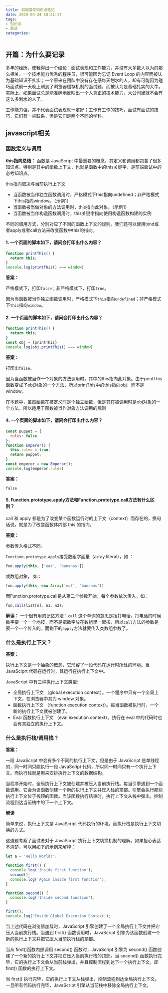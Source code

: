 ```yaml
---
title: 前端常考知识点笔记
date: 2020-04-24 10:51:17
tags:
- 知识点
- 面试
categories:
---
```


## 开篇：为什么要记录

多年的经历，使我得出一个结论：面试表现和工作能力，并没有大多数人以为的那么相关。一个技术能力优秀的程序员，很可能因为忘记 Event Loop 的内容而被认为基础知识不扎实；一个原来在团队中没有存在感每天划水的人，却有可能因为碰巧面试前一天晚上刷到了浏览器缓存机制的面试题，而被认为是基础扎实的大牛。实际上，如果面试总是能准确地反映出一个人真正的技术能力，大公司里就不会有这么多划水的人了。

工作能力强，并不代表面试表现就一定好；工作有工作的技巧，面试有面试的技巧，它们有一些联系，但是它们是两个不同的学科。

<!-- more -->

## javascript相关

### 函数定义与调用

**this指向总结：**
函数是 JavaScript 中最重要的概念，其定义和调用都包含了很多知识点。特别是其中的函数上下文，也就是函数中的this关键字，是前端面试中的必考知识点。

this指向取决与当前执行上下文
- 当函数被当作独立函数调用时，严格模式下this指向undefined；非严格模式下this指向window。（示例1）
- 当函数被当做对象的方法调用时，this指向此对象。（示例1）
- 当函数被当作构造函数调用时，this关键字指向使用构造函数构建的实例

不同的调用方式，分别对应了不同的函数上下文的规则。我们还可以使用bind或者apply或者call方法来改变函数中this的指向。

#### 1. 一个页面的脚本如下，请问会打印出什么内容？
``` js
function printThis() {
  return this;
}
console.log(printThis() === window)
```
**答案：**

严格模式下，打印`false`；非严格模式下，打印`true`。

因为当函数被当作独立函数调用时，严格模式下`this`指向`undefined`；非严格模式下`this`指向`window`。



#### 2. 一个页面的脚本如下，请问会打印出什么内容？
``` js
function printThis() {
  return this;
}
const obj = {printThis}
console.log(obj.printThis() === window)
```
**答案：**

打印出`false`。

因为当函数被当作一个对象的方法调用时，其中的this指向此对象。由于printThis函数变成了obj对象的一个方法，所以printThis中的this指向obj，而不是window。

在本题中，虽然函数在被定义时是个独立函数，但是其在被调用时是obj对象的一个方法，所以适用于函数被当作对象方法调用的规则

#### 4. 一个页面的脚本如下，请问会打印出什么内容？
``` js
const puppet = {
  rules: false
};
function Emperor() {
  this.rules = true;
  return puppet;
}
const emperor = new Emperor();
console.log(emperor.rules)
```
**答案：**

`false`


#### 5. Function.prototype.apply方法和Function.prototype.call方法有什么区别？
call 和 apply 都是为了改变某个函数运行时的上下文（context）而存在的，换句话说，就是为了改变函数体内部 this 的指向。

**答案：**

参数传入格式不同。

`Function.prototype.apply`接受数组字面量（array literal），如 ：
``` js
fun.apply(this, ['eat', 'bananas'])
```
或数组对象， 如：
``` js
fun.apply(this, new Array('eat', 'bananas'))
```

而Function.prototype.call是从第二个参数开始，每个参数依次传入，如：
``` js
fun.call(list[n], n1, n2);
```

**解读：**
一个很有用的记忆方法：`call` 这个单词的意思是拨打电话，打电话的时候数字要一个一个地按，而不是把数字放在数组里一起按，所以`call`方法的参数是要一个一个传入的。而剩下的`apply`方法就要传入类数组参数了。



### 什么是执行上下文？

**答案：**

执行上下文是一个抽象的概念，它形容了一段代码在运行时所处的环境。当 JavaSciprt 代码在运行时，其运行在执行上下文中。

JavaScript 中有三种执行上下文类型:

- 全局执行上下文 （global execution context）。一个程序中只有一个全局上下文，在浏览器中其为 window 对象。
- 函数执行上下文 （function execution context）。每当函数被执行时，一个新的执行上下文就被创建了。
- Eval 函数执行上下文 （eval execution context）。执行在 eval 中的代码时也会有其独立的执行上下文。

###  什么是执行栈/调用栈？
**答案：**

一段 JavaScript 中会有多个不同的执行上下文，但是由于 JavaScript 是单线程的，同一时间只能执行一段 JavaScript 代码，所以同一时间只有一个执行上下文。而执行栈就是用来安排执行上下文的数据结构。

当程序开始时，全局执行上下文被创建并被压入当前执行栈。每当引擎遇到一个函数调用，它会为该函数创建一个新的执行上下文并压入栈的顶部。引擎会执行那些执行上下文位于栈顶的函数。当该函数执行结束时，执行上下文从栈中弹出，控制流程到达当前栈中的下一个上下文。

**解读**

简单来说，执行上下文是 JavaScript 代码执行的环境，而执行栈是执行上下文切换的方式。

这道题考察了面试者对于 JavaScript 执行上下文切换机制的理解。如果担心表达不清楚，可以用如下的示例来解释：
``` js
let a = 'Hello World!';

function first() {
  console.log('Inside first function');
  second();
  console.log('Again inside first function');
}

function second() {
  console.log('Inside second function');
}

first();
console.log('Inside Global Execution Context');
```
当上述代码在浏览器加载时，JavaScript 引擎创建了一个全局执行上下文并把它压入当前执行栈。当遇到 first() 函数调用时，JavaScript 引擎为该函数创建一个新的执行上下文并把它压入当前执行栈的顶部。

当从 first()函数内部调用 second() 函数时，JavaScript 引擎为 second() 函数创建了一个新的执行上下文并把它压入当前执行栈的顶部。当 second() 函数执行完毕，它的执行上下文会从当前栈弹出，并且控制流程到达下一个执行上下文，即 first() 函数的执行上下文。

当 first() 执行完毕，它的执行上下文从栈弹出，控制流程到达全局执行上下文。一旦所有代码执行完毕，JavaScript 引擎从当前栈中移除全局执行上下文。





